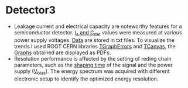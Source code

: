 # Detector3
- Leakage current and electrical capacity are noteworthy features for a semiconductor detector. [I<sub>s</sub> and C<sub>det</sub>](Detector1/Is_Ceq) values were measured at various power supply voltages. [Data](Detector1/Is_Ceq/Data) are stored in txt files. To visualize the trends I used ROOT CERN libraries [TGraphErrors](https://root.cern.ch/doc/master/classTGraphErrors.html) and [TCanvas](https://root.cern.ch/doc/master/classTCanvas.html), the [Graphs](Detector1/Is_Ceq/Graphs) obtained are displayed as PDFs.
- Resolution performance is affected by the setting of reding chain parameters, such as the [shaping time](Detector1/Shaping_time) of the signal and the power supply ([V<sub>bias</sub>](Detector1/Vbias)). The energy spectrum was acquired with different electronic setup to identify the optimized energy resolution.
